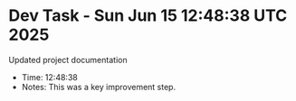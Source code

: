 # Dev Task - Sun Jun 15 12:48:38 UTC 2025
Updated project documentation
- Time: 12:48:38
- Notes: This was a key improvement step.
